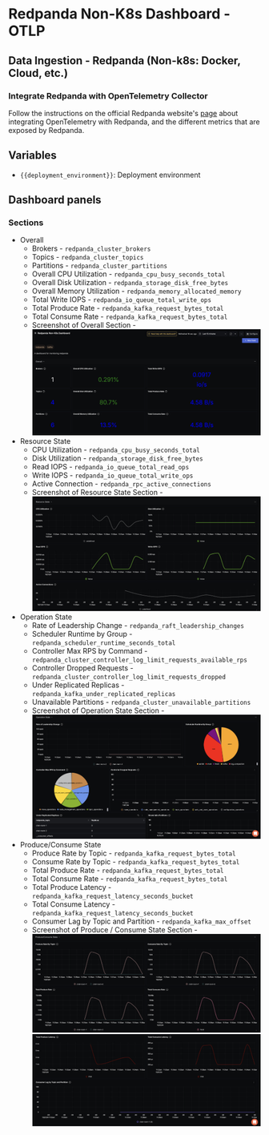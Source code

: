 # Redpanda Non-K8s Dashboard - OTLP

## Data Ingestion - Redpanda (Non-k8s: Docker, Cloud, etc.)

### Integrate Redpanda with OpenTelemetry Collector

Follow the instructions on the official Redpanda website's [page](https://docs.redpanda.com/current/manage/monitoring/) about integrating OpenTelemetry with Redpanda, and the different metrics that are exposed by Redpanda.

## Variables

- `{{deployment_environment}}`: Deployment environment

## Dashboard panels

### Sections

- Overall
  - Brokers - `redpanda_cluster_brokers`
  - Topics - `redpanda_cluster_topics`
  - Partitions - `redpanda_cluster_partitions`
  - Overall CPU Utilization - `redpanda_cpu_busy_seconds_total`
  - Overall Disk Utilization - `redpanda_storage_disk_free_bytes`
  - Overall Memory Utilization - `redpanda_memory_allocated_memory`
  - Total Write IOPS - `redpanda_io_queue_total_write_ops`
  - Total Produce Rate - `redpanda_kafka_request_bytes_total`
  - Total Consume Rate - `redpanda_kafka_request_bytes_total`
  - Screenshot of Overall Section - ![Overall Section Screenshot](assets/redpanda_nonk8s_overall.png)
- Resource State
  - CPU Utilization - `redpanda_cpu_busy_seconds_total`
  - Disk Utilization - `redpanda_storage_disk_free_bytes`
  - Read IOPS - `redpanda_io_queue_total_read_ops`
  - Write IOPS - `redpanda_io_queue_total_write_ops`
  - Active Connection - `redpanda_rpc_active_connections`
  - Screenshot of Resource State Section - ![Resource State Section Screenshot](assets/redpanda_nonk8s_resource_state.png)
- Operation State
  - Rate of Leadership Change - `redpanda_raft_leadership_changes`
  - Scheduler Runtime by Group - `redpanda_scheduler_runtime_seconds_total`
  - Controller Max RPS by Command - `redpanda_cluster_controller_log_limit_requests_available_rps`
  - Controller Dropped Requests - `redpanda_cluster_controller_log_limit_requests_dropped`
  - Under Replicated Replicas - `redpanda_kafka_under_replicated_replicas`
  - Unavailable Partitions - `redpanda_cluster_unavailable_partitions`
  - Screenshot of Operation State Section - ![Operation State Section Screenshot](assets/redpanda_nonk8s_operation_state.png)
- Produce/Consume State
  - Produce Rate by Topic - `redpanda_kafka_request_bytes_total`
  - Consume Rate by Topic - `redpanda_kafka_request_bytes_total`
  - Total Produce Rate - `redpanda_kafka_request_bytes_total`
  - Total Consume Rate - `redpanda_kafka_request_bytes_total`
  - Total Produce Latency - `redpanda_kafka_request_latency_seconds_bucket`
  - Total Consume Latency - `redpanda_kafka_request_latency_seconds_bucket`
  - Consumer Lag by Topic and Partition - `redpanda_kafka_max_offset`
  - Screenshot of Produce / Consume State Section - ![Produce/Consume State Section Screenshot](assets/redpanda_nonk8s_produce_consume_state_1.png)
  ![Produce/Consume State Section Screenshot](assets/redpanda_nonk8s_produce_consume_state_2.png)

